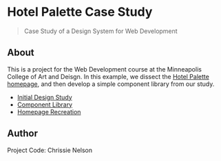 # Hotel Palette Case Study

> Case Study of a Design System for Web Development

## About

This is a project for the Web Development course at the Minneapolis College of Art and Deisgn. In this example, we dissect the [Hotel Palette homepage](https://www.hotelpalette.com/), and then develop a simple component library from our study.

- [Initial Design Study](hotel-palette-web-design-study.pdf)
- [Component Library](https://github.com/chrissienelson/hotel-palette-casestudy/)
- [Homepage Recreation](https://chrissienelson.github.io/hotel-palette-casestudy/index.html)

## Author

Project Code: Chrissie Nelson

